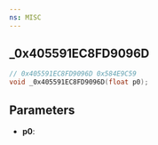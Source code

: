 ```yaml
---
ns: MISC
---
```

## _0x405591EC8FD9096D

```c
// 0x405591EC8FD9096D 0x584E9C59
void _0x405591EC8FD9096D(float p0);
```


## Parameters
* **p0**: 

